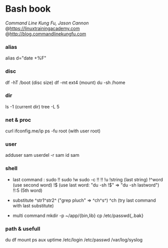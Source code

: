 Bash book
===
_Command Line Kung Fu, Jason Cannon_  
@https://linuxtrainingacademy.com  
@http://blog.commandlinekungfu.com

### alias

alias d="date +%F"

### disc

df -hT /boot (disc size)
df -mt ext4 (mount)
du -sh /home

### dir

ls -1 (current dir)
tree -L 5

### net & proc

curl ifconfig.me/ip
ps -fu root (with user root)

### user

adduser sam
userdel -r sam
id sam

### shell

- last command
<event>:<number>
sudo !!
sudo !w
sudo -c !!
!!
!u
!string (last string)
!^word (use second word)
!$ (use last word: "du -sh !$" => "du -sh lastword")
!!:5 (5th word)

- substitute
^str1^str2^ ("grep pluch" => ^ch^s^)
^ch (try last command with last substitute)

- multi command
mkdir -p ~/app/{bin,lib}
cp /etc/passwd{,.bak}

### path & usefull

du
df
mount
ps aux
uptime
/etc/login
/etc/passwd
/var/log/syslog
